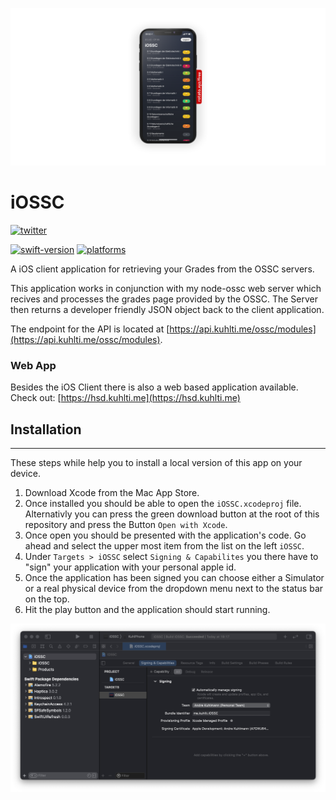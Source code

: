 ![Mockup](https://github.com/KuhlTime/iOSSC/blob/main/assets/mockup.png?raw=true)

# iOSSC
 [![twitter](https://img.shields.io/badge/Twitter-%40KuhlTime-1DA1F2)](https://twitter.com/@KuhlTime)

[![swift-version](https://img.shields.io/badge/swift-5.3-orange.svg)](https://github.com/apple/swift)
[![platforms](https://img.shields.io/badge/platform-iOS-lightgrey)]()


A iOS client application for retrieving your Grades from the OSSC servers.

This application works in conjunction with my node-ossc web server which recives and processes the grades page provided by the OSSC.
The Server then returns a developer friendly JSON object back to the client application. 

The endpoint for the API is located at [https://api.kuhlti.me/ossc/modules](https://api.kuhlti.me/ossc/modules).

### Web App

Besides the iOS Client there is also a web based application available. Check out: [https://hsd.kuhlti.me](https://hsd.kuhlti.me)

## Installation
---
These steps while help you to install a local version of this app on your device.

1. Download Xcode from the Mac App Store.
2. Once installed you should be able to open the `iOSSC.xcodeproj` file. Alternativly you can press the green download button at the root of this repository and press the Button `Open with Xcode`.
3. Once open you should be presented with the application's code. Go ahead and select the upper most item from the list on the left `iOSSC`.
4. Under `Targets > iOSSC` select `Signing & Capabilites` you there have to "sign" your application with your personal apple id.
5. Once the application has been signed you can choose either a Simulator or a real physical device from the dropdown menu next to the status bar on the top.
6. Hit the play button and the application should start running.

![Xcode Setup](https://github.com/KuhlTime/iOSSC/blob/main/assets/xcode-setup.png?raw=true)